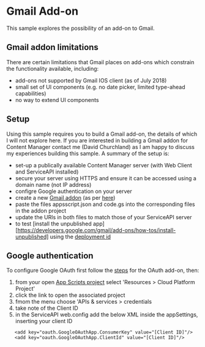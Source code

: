 # Gmail Add-on
This sample explores the possibility of an add-on to Gmail.

## Gmail addon limitations
There are certain limitations that Gmail places on add-ons which constrain the functionality available, including:
 - add-ons not supported by Gmail IOS client (as of July 2018)
 - small set of UI components (e.g. no date picker, limited type-ahead capabilities)
 - no way to extend UI components

 
## Setup
Using this sample requires you to build a Gmail add-on, the details of which I will not explore here.  If you are interested in building a Gmail addon for Content Manager contact me (David Churchland) as I am happy to discuss my experiences building this sample.  A summary of the setup is:
 - set-up a publically available Content Manager server (with Web Client and ServiceAPI installed) 
 - secure your server using HTTPS and ensure it can be accessed using a domain name (not IP address)
 - configre Google authentication on your server
 - create a new [Gmail addon](https://script.google.com/home) (as per [here](https://developers.google.com/gmail/add-ons/how-tos/building))
 - paste the files appsscript.json and code.gs into the corresponding files in the addon project
 - update the URls in both files to match those of your ServiceAPI server
 - to test [install the unpublished app][https://developers.google.com/gmail/add-ons/how-tos/install-unpublished] using the [deployment id](https://developers.google.com/gmail/add-ons/concepts/deployments)
 
 
## Google authentication
To configure Google OAuth first follow the [steps](/blog/2015/6/29/google-authentication) for the OAuth add-on, then:
 1. from your open [App Scripts project](https://script.google.com/home) select 'Resources > Cloud Platform Project'
 2. click the link to open the associated project
 3. fmom the menu choose 'APIs & services > credentials
 4. take note of the Client ID
 5. in the ServiceAPI web.config add the below XML inside the appSettings, inserting your client ID
 
 ```
    <add key="oauth.GoogleOAuthApp.ConsumerKey" value="[Client ID]"/>
    <add key="oauth.GoogleOAuthApp.ClientId" value="[Client ID]"/>
 ```


